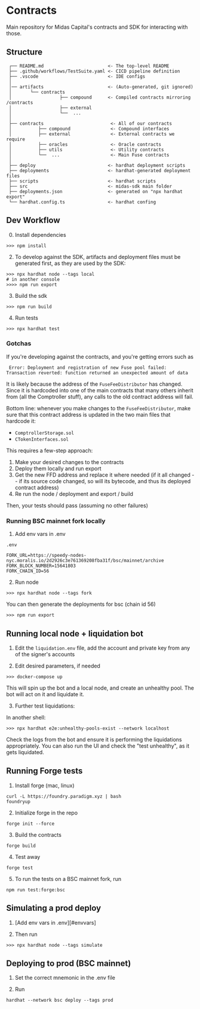 # Contracts

Main repository for Midas Capital's contracts and SDK for interacting with those.

## Structure

```text
 ┌── README.md                        <- The top-level README
 ├── .github/workflows/TestSuite.yaml <- CICD pipeline definition
 ├── .vscode                          <- IDE configs
 │
 │── artifacts                        <- (Auto-generated, git ignored)
 │       └── contracts
 │                  ├── compound      <- Compiled contracts mirroring /contracts
 │                  ├── external
 │                  └──  ...
 │
 ├── contracts                         <- All of our contracts
 │          ├── compound               <- Compound interfaces
 │          ├── external               <- External contracts we require
 │          ├── oracles                <- Oracle contracts
 │          ├── utils                  <- Utility contracts
 │          └──  ...                   <- Main Fuse contracts
 │
 ├── deploy                           <- hardhat deployment scripts
 ├── deployments                      <- hardhat-generated deployment files
 ├── scripts                          <- hardhat scripts
 ├── src                              <- midas-sdk main folder
 ├── deployments.json                 <- generated on "npx hardhat export"
 └── hardhat.config.ts                <- hardhat confing
```

## Dev Workflow

0. Install dependencies

```text
>>> npm install
```

2. To develop against the SDK, artifacts and deployment files must be generated first, as they are used by the SDK:

```text
>>> npx hardhat node --tags local
# in another console
>>>> npm run export
```

3. Build the sdk

```text
>>> npm run build
```

4. Run tests

```shell
>>> npx hardhat test

```

### Gotchas

If you're developing against the contracts, and you're getting errors such as

```shell
 Error: Deployment and registration of new Fuse pool failed: Transaction reverted: function returned an unexpected amount of data
```

It is likely because the address of the `FuseFeeDistributor` has changed. Since it is hardcoded into one of the main
contracts that many others inherit from (all the Comptroller stuff), any calls to the old contract address will fail.

Bottom line: whenever you make changes to the `FuseFeeDistributor`, make sure that this contract address is updated in the two
main files that hardcode it:

- `ComptrollerStorage.sol`
- `CTokenInterfaces.sol`

This requires a few-step approach:

1. Make your desired changes to the contracts
2. Deploy them locally and run export
3. Get the new FFD address and replace it where needed (if it all changed -- if its source code changed, so will its bytecode, and thus its deployed contract address)
4. Re run the node / deployment and export / build

Then, your tests should pass (assuming no other failures)

### Running BSC mainnet fork locally

1. Add env vars in .env <a name="envvars"></a>

`.env`
```
FORK_URL=https://speedy-nodes-nyc.moralis.io/2d2926c3e761369208fba31f/bsc/mainnet/archive
FORK_BLOCK_NUMBER=15641803
FORK_CHAIN_ID=56
```

2. Run node

```shell
>>> npx hardhat node --tags fork
```

You can then generate the deployments for bsc (chain id 56)

```shell
>>> npm run export
```

## Running local node + liquidation bot

1. Edit the `liquidation.env` file, add the account and private key from any of the
   signer's accounts

2. Edit desired parameters, if needed

```shell
>>> docker-compose up
```

This will spin up the bot and a local node, and create an unhealthy pool. The bot
will act on it and liquidate it.

3. Further test liquidations:

In another shell:

```shell
>>> npx hardhat e2e:unhealthy-pools-exist --network localhost
```

Check the logs from the bot and ensure it is performing the liquidations appropriately.
You can also run the UI and check the "test unhealthy", as it gets liquidated.

## Running Forge tests

1. Install forge (mac, linux)

```
curl -L https://foundry.paradigm.xyz | bash
foundryup
```

2. Initialize forge in the repo

```
forge init --force
```

3. Build the contracts

```
forge build
```

4. Test away

```
forge test
```

5. To run the tests on a BSC mainnet fork, run

```
npm run test:forge:bsc
```

## Simulating a prod deploy

1. [Add env vars in .env][#envvars]

2. Then run

```shell
>>> npx hardhat node --tags simulate
```

## Deploying to prod (BSC mainnet)

1. Set the correct mnemonic in the .env file

2. Run

```
hardhat --network bsc deploy --tags prod
```

